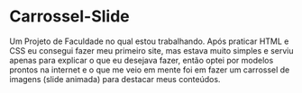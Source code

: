 # Carrossel-Slide
Um Projeto de Faculdade no qual estou trabalhando. Após praticar HTML e CSS eu consegui fazer meu primeiro site, mas estava muito simples e serviu apenas para explicar o que eu desejava fazer, então optei por modelos prontos na internet e o que me veio em mente foi em fazer um carrossel de imagens (slide animada) para destacar meus conteúdos.
